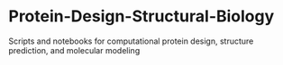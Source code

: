 # Protein-Design-Structural-Biology
Scripts and notebooks for computational protein design, structure prediction, and molecular modeling

